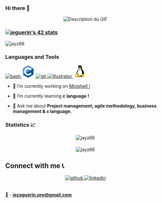 ### Hi there 👋

<p align="center">
  <img src="https://media0.giphy.com/media/v1.Y2lkPTc5MGI3NjExaGczaWQ5ZGdjbDR6bXozMzN2M3B5N2x2d2QzbTVrMWJtZDN5bzZiciZlcD12MV9pbnRlcm5hbF9naWZfYnlfaWQmY3Q9Zw/gH1jGsCnQBiFHWMFzh/giphy.gif" alt="Description du GIF" width="80%">
</p>

### [![jeguerin's 42 stats](https://badge.mediaplus.ma/colorfulwaves/jeguerin?1337Badge=off&UM6P=off)](https://github.com/oakoudad/badge42)
<p align="left"> <img src="https://komarev.com/ghpvc/?username=jayz66&label=Profile%20views&color=e66700&style=flat-square" alt="jayz66" /> </p>

<h3 align="left">Languages and Tools</h3>
<p align="left"> <a href="https://www.gnu.org/software/bash/" target="_blank" rel="noreferrer"> <img src="https://www.vectorlogo.zone/logos/gnu_bash/gnu_bash-icon.svg" alt="bash" width="40" height="40"/> </a> <a href="https://www.cprogramming.com/" target="_blank" rel="noreferrer"> <img src="https://raw.githubusercontent.com/devicons/devicon/master/icons/c/c-original.svg" alt="c" width="40" height="40"/> </a> <a href="https://git-scm.com/" target="_blank" rel="noreferrer"> <img src="https://www.vectorlogo.zone/logos/git-scm/git-scm-icon.svg" alt="git" width="40" height="40"/> </a> <a href="https://www.adobe.com/in/products/illustrator.html" target="_blank" rel="noreferrer"> <img src="https://www.vectorlogo.zone/logos/adobe_illustrator/adobe_illustrator-icon.svg" alt="illustrator" width="40" height="40"/> </a> <a href="https://www.linux.org/" target="_blank" rel="noreferrer"> <img src="https://raw.githubusercontent.com/devicons/devicon/master/icons/linux/linux-original.svg" alt="linux" width="40" height="40"/> </a> </p>

- 🔭 I’m currently working on [Minishell !](https://github.com/JayZ66/Minishell.git)

- 🌱 I’m currently learning **c language !**

- 💬 Ask me about **Project management, agile methodology, business management & c language.**

### Statistics 📈
<p style="text-align: center;">
    <img src="https://github-readme-stats.vercel.app/api/top-langs?username=jayz66&show_icons=true&theme=cobalt&title_color=e75f04&text_color=dba100&bg_color=000000&hide_border=true&locale=en&layout=compact" alt="jayz66" />
</p>

<p style="text-align: center; margin-top: 20px;">
    <img src="https://github-readme-streak-stats.herokuapp.com/?user=jayz66&theme=highcontrast" alt="jayz66" />
</p>

## Connect with me 📞
<div align="center">
<a href="https://github.com/JayZ66" target="_blank">
<img src=https://img.shields.io/badge/github-%2324292e.svg?&style=for-the-badge&logo=github&logoColor=white alt=github style="margin-bottom: 5px;" />
</a>
<a href="https://linkedin.com/in/jézabel-guérin" target="_blank">
<img src=https://img.shields.io/badge/linkedin-%231E77B5.svg?&style=for-the-badge&logo=linkedin&logoColor=white alt=linkedin style="margin-bottom: 5px;" />
</a>  
</div>  

<br/>  

 📧 -
   **jezaguerin.pro@gmail.com**



<!--
**JayZ66/JayZ66** is a ✨ _special_ ✨ repository because its `README.md` (this file) appears on your GitHub profile

Here are some ideas to get you started:

- 🔭 I’m currently working on ...
- 🌱 I’m currently learning ...
- 👯 I’m looking to collaborate on ...
- 🤔 I’m looking for help with ...
- 💬 Ask me about ...
- 📫 How to reach me: ...
- 😄 Pronouns: ...
- ⚡ Fun fact: ...
-->
